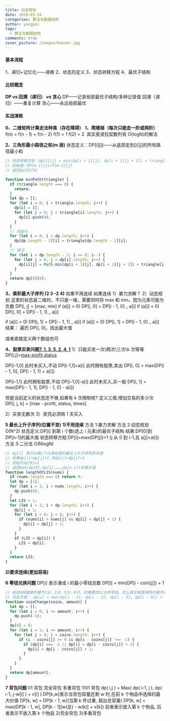 ```yaml
---
title: 动态规划
date: 2019-03-24
categories: 算法与数据结构
author: yangpei
tags:
  - 算法与数据结构
comments: true
cover_picture: /images/banner.jpg
---
```


#### 基本流程

1、递归+记忆化——递推
2、状态的定义
3、状态转移方程
4、最优子结构

<!-- more -->

#### 比较概念

**DP vs 回溯（递归） vs 贪心**
DP——记录局部最优子结构/多种记录值
回溯（递归）——重复计算
贪心——永远局部最优

#### 实战演练

**0、二维矩阵计算走法种类（存在障碍）**
**1、爬楼梯（每次只能走一阶或两阶）**
f(n) = f(n - 1) + f(n - 2)
f(1) = 1
f(2) = 2
​ 其实斐波拉契数列有 O(logN)的解法

**2、三角形最小路径之和(m 层)**
状态定义：DP[i][j]——从底部走到[i][j]的所有路径最小和

```javascript
// 状态转移方程：dp[i][j] = min(dp[i + 1][j], dp[i + 1][j + 1]) + triangle[i][j]
// 初始值：DP[m-1][j]=T[m-1][j]
// 返回dp[0][0]

function minPath(triangle) {
  if (triangle.length === 0) {
    return;
  }
  let dp = [];
  for (let i = 0; i < triangle.length; i++) {
    dp[i] = [];
    for (let j = 0; j < triangle[i].length; j++) {
      dp[i].push(0);
    }
  }
  // 初始化
  for (let i = 0; i < dp.length; i++) {
    dp[dp.length - 1][i] = triangle[dp.length - 1][i];
  }
  // 递归
  for (let i = dp.length - 2; i >= 0; i--) {
    for (let j = 0; j < dp[i].length; j++) {
      dp[i][j] = Math.min(dp[i + 1][j], dp[i + 1][j + 1]) + triangle[i][j];
    }
  }
  return dp[0][0];
}
```

**3、乘积最大子序列 (2 3 -2 4)**
如果不用连续
如果连续
1）暴力求解？
2）动态规划
这里的状态是二维的，不只是一维，需要同时存 max 和 min，因为元素可能为负数
DP[i, j] = [max, min]
if (a[i] > 0) DP[i, 0] = DP[i - 1, 0] _ a[i]
if (a[i] < 0) DP[i, 0] = DP[i - 1, 1] _ a[i]

if (a[i] > 0) DP[i, 1] = DP[i - 1, 1] _ a[i]
if (a[i] < 0) DP[i, 1] = DP[i - 1, 0] _ a[i]
​ 结果： 遍历 DP[i, 0]，找出最大值

或者直接定义两个数组也可

**4、股票买卖问题[7, 1, 3, 5, 2, 4, 1](每次只能同时拥有一股)**
1）只能买卖一次\两次\三次\k 次等等
DP[i,j]=[max-profit,status](max-profit表示达到第i天可达到的最大利润,status存储是否拥有股票,0/1)

DP[i-1,0] 此时未买入,不动
DP[i-1,1]+a[i] 此时拥有股票,卖出
DP[i, 0] = max(DP[i - 1, 0], DP[i - 1, 1] + a[i])

DP[i-1,1] 此时拥有股票,不动
DP[i-1,0]-a[i] 此时未买入,买一股
DP[i, 1] = max(DP[i - 1, 1], DP[i - 1, 0] - a[i])

但是当前定义的状态还不够,如果有 k 次限制呢?
定义三维,增加交易的多少次
DP[i, j, k] = [max - profit, status, times]

2）买卖无数次
3）卖完必须隔 1 天买入

**5 最长上升子序列(位置不变)**
**1)不用连续**
方法 1:暴力求解
方法 2:动态规划 O(N^2)
状态定义:DP[i] 到第 i 个数(选上 i 元素)的最优子结构
结果:DP[0]到 DP[n-1]的最大值
状态转移方程:DP[i]=max(DP[j])+1 (j 从 0 到 i-1,且 a[j]<a[i])
方法 3:二分法 O(NlogN)

```javascript
// dp[i] 表示以第i个元素结尾的最长上升子序列的长度
// 如果dp[i]<dp[j]+1,则dp[i]=dp[j]+1
// 初始化dp[0]=1
// 返回max(dp[0],dp[1],……,dp[n-1])的最大值
function lengthOfLIS(nums) {
  if (nums.length === 0) return 0;
  let dp = [1];
  for (let i = 1; i < nums.length; i++) {
    dp.push(0);
  }
  let LIS = 1;
  for (let i = 1; i < dp.length; i++) {
    dp[i] = 1;
    for (let j = 0; j < i; j++) {
      if (nums[i] > nums[j] && dp[i] < dp[j] + 1) {
        dp[i] = dp[j] + 1;
      }
    }
    if (LIS < dp[i]) {
      LIS = dp[i];
    }
  }
  return LIS;
}
```

**2)要求连续(更加容易)**

**6 零钱兑换问题**
DP[i] 表示凑成 i 的最小零钱总数
DP[i] = min(DP[i - coin[j]]) + 1

```javascript
// 给定4种面额的硬币1分，2分，5分，6分，如果要找11分的零钱，怎么做才能使得找的硬币数量总和最少。
// 动态方程： dp[i] = max(dp[i - 1], dp[i - 2], dp[i - 5], dp[i - 6]) + 1
function coinChange(coins, amount) {
  let dp = [];
  for (let i = 0; i <= amount; i++) {
    dp.push(-1);
  }
  dp[0] = 0;
  for (let i = 1; i <= amount; i++) {
    for (let j = 0; j < coins.length; j++) {
      if (i - coins[j] >= 0 && dp[i - coins[j]] !== -1) {
        if (dp[i] === -1 || dp[i] > dp[i - coins[j]] + 1) {
          dp[i] = dp[i - coins[j]] + 1;
        }
      }
    }
  }
  return dp[amount];
}
```

**7 背包问题**
01 背包 完全背包 多重背包
1)01 背包
dp( i,j ) = Max( dp( i-1, j ), dp( i-1, j-w[i] ) + v[i] )
DP[k,w]表示当背包容量还剩 w 时,在前 k 个物品中选择的最大价值
DP[k, w] = DP[k - 1, w](当第 k 件过重, 超出总容量)
DP[k, w] = max(DP[k - 1, w], DP[k - 1][w(总) - w(k)] + v[k]) 前者表示放入第 k 个物品, 后者表示不放入第 k 个物品 2)完全背包 3)多重背包

